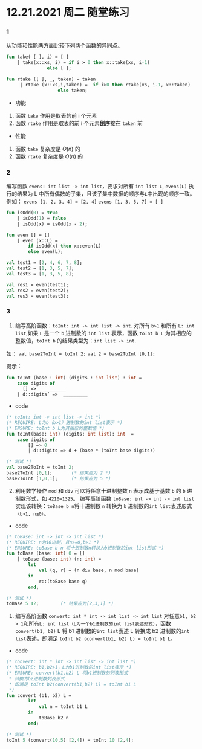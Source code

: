 # 12.21.2021 周二 随堂练习

### 1

从功能和性能两方面比较下列两个函数的异同点。

```sml
fun take( [ ], i) = [ ]
    | take(x::xs, i) = if i > 0 then x::take(xs, i-1)
 			   else [ ];
```

```sml
fun rtake ([ ], _, taken) = taken
     | rtake (x::xs,i,taken) =  if i>0 then rtake(xs, i-1, x::taken)
		  		   else taken;
```

-   功能

1. 函数 `take` 作用是取表的前 i 个元素
2. 函数 `rtake` 作用是取表的前 i 个元素**倒序**接在 `taken` 前

-   性能

1. 函数 `take` 复杂度是 $O(n)$ 的
2. 函数 `rtake` 复杂度是 $O(n)$ 的

### 2

编写函数 `evens: int list -> int list`，要求对所有 `int list L`, `evens(L)` 执行的结果为 L 中所有偶数的子集，且该子集中数据的顺序与`L`中出现的顺序一致。
例如：
`evens [1, 2, 3, 4] = [2, 4]`
`evens [1, 3, 5, 7] = [ ]`

```sml
fun isOdd(0) = true
    | isOdd(1) = false
    | isOdd(x) = isOdd(x - 2);

fun even [] = []
    | even (x::L) =
        if isOdd(x) then x::even(L)
        else even(L);

val test1 = [2, 4, 6, 7, 8];
val test2 = [1, 3, 5, 7];
val test3 = [1, 3, 5, 8];

val res1 = even(test1);
val res2 = even(test2);
val res3 = even(test3);
```

### 3

1. 编写高阶函数：`toInt: int -> int list -> int`. 对所有 `b>1` 和所有 `L: int list`,如果 `L` 是一个 `b` 进制数的 `int list` 表示，函数 `toInt b L` 为其相应的整数值，`toInt b` 的结果类型为：`int list -> int`.

如：
`val base2ToInt = toInt 2;`
`val 2 = base2ToInt [0,1];`

提示：

```sml
fun toInt (base : int) (digits : int list) : int =
    case digits of
      [] =>  _________
    | d::digits’ =>  _________
```

-   code

```sml
(* toInt: int -> int list -> int *)
(* REQUIRE: L为b（b>1）进制数的int list表示 *)
(* ENSURE: toInt b L为其相应的整数值 *)
fun toInt(base: int) (digits: int list): int  =
    case digits of
        [] => 0
        | d::digits => d + (base * (toInt base digits))

(* 测试 *)
val base2ToInt = toInt 2;
base2ToInt [0,1];       (* 结果应为 2 *)
base2ToInt [1,0,1];     (* 结果应为 5 *)
```

2. 利用数学操作 `mod` 和 `div` 可以将任意十进制整数 `n` 表示成基于基数 `b` 的 `b` 进制数形式，如 `4210=1325`。
   编写高阶函数 `toBase: int -> int -> int list` 实现该转换：`toBase b n`将十进制数 `n` 转换为 `b` 进制数的`int list`表述形式`（b>1, n≥0）`。

-   code

```sml
(* toBase: int -> int -> int list *)
(* REQUIRE: n为10进制，且n>=0,b>1 *)
(* ENSURE: toBase b n 将十进制数n转换为b进制数的int list形式 *)
fun toBase (base: int) 0 = []
    | toBase (base: int) (n: int) =
        let
            val (q, r) = (n div base, n mod base)
        in
            r::(toBase base q)
        end;

(* 测试 *)
toBase 5 42;        (* 结果应为[2,3,1] *)
```

1. 编写高阶函数 `convert: int * int -> int list -> int list`
   对任意`b1, b2 > 1`和所有`L: int list（L为一个b1进制数的int list表述形式）`，函数`convert(b1, b2)` L 将 b1 进制数的`int list`表述 L 转换成 b2 进制数的`int list`表述，即满足 `toInt b2 (convert(b1, b2) L) = toInt b1 L`。

-   code

```sml
(* convert: int * int -> int list -> int list *)
(* REQUIRE: b1,b2>1，L为b1进制数的int list表示 *)
(* ENSURE: convert(b1,b2) L 将b1进制数的列表形式
 * 转换为b2进制数列表形式
 * 即满足 toInt b2(convert(b1,b2) L) = toInt b1 L
 *)
fun convert (b1, b2) L =
        let
            val n = toInt b1 L
        in
            toBase b2 n
        end;

(* 测试 *)
toInt 5 (convert(10,5) [2,4]) = toInt 10 [2,4];
```
